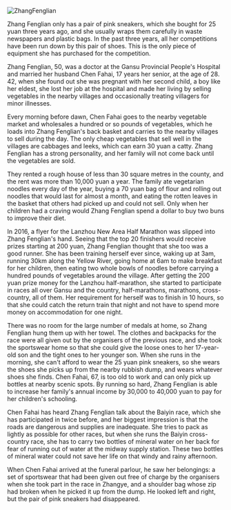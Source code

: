 ![ZhangFenglian](https://user-images.githubusercontent.com/15976103/120251267-9a624c80-c2b3-11eb-9e8e-5302086c51e6.png)

Zhang Fenglian only has a pair of pink sneakers, which she bought for 25 yuan three years ago, and she usually wraps them carefully in waste newspapers and plastic bags. In the past three years, all her competitions have been run down by this pair of shoes. This is the only piece of equipment she has purchased for the competition.

Zhang Fenglian, 50, was a doctor at the Gansu Provincial People's Hospital and married her husband Chen Fahai, 17 years her senior, at the age of 28. 42, when she found out she was pregnant with her second child, a boy like her eldest, she lost her job at the hospital and made her living by selling vegetables in the nearby villages and occasionally treating villagers for minor illnesses.

Every morning before dawn, Chen Fahai goes to the nearby vegetable market and wholesales a hundred or so pounds of vegetables, which he loads into Zhang Fenglian's back basket and carries to the nearby villages to sell during the day. The only cheap vegetables that sell well in the villages are cabbages and leeks, which can earn 30 yuan a catty. Zhang Fenglian has a strong personality, and her family will not come back until the vegetables are sold.

They rented a rough house of less than 30 square metres in the county, and the rent was more than 10,000 yuan a year. The family ate vegetarian noodles every day of the year, buying a 70 yuan bag of flour and rolling out noodles that would last for almost a month, and eating the rotten leaves in the basket that others had picked up and could not sell. Only when her children had a craving would Zhang Fenglian spend a dollar to buy two buns to improve their diet.

In 2016, a flyer for the Lanzhou New Area Half Marathon was slipped into Zhang Fenglian's hand. Seeing that the top 20 finishers would receive prizes starting at 200 yuan, Zhang Fenglian thought that she too was a good runner. She has been training herself ever since, waking up at 3am, running 30km along the Yellow River, going home at 6am to make breakfast for her children, then eating two whole bowls of noodles before carrying a hundred pounds of vegetables around the village. After getting the 200 yuan prize money for the Lanzhou half-marathon, she started to participate in races all over Gansu and the country, half-marathons, marathons, cross-country, all of them. Her requirement for herself was to finish in 10 hours, so that she could catch the return train that night and not have to spend more money on accommodation for one night.

There was no room for the large number of medals at home, so Zhang Fenglian hung them up with her towel. The clothes and backpacks for the race were all given out by the organisers of the previous race, and she took the sportswear home so that she could give the loose ones to her 17-year-old son and the tight ones to her younger son. When she runs in the morning, she can't afford to wear the 25 yuan pink sneakers, so she wears the shoes she picks up from the nearby rubbish dump, and wears whatever shoes she finds. Chen Fahai, 67, is too old to work and can only pick up bottles at nearby scenic spots. By running so hard, Zhang Fenglian is able to increase her family's annual income by 30,000 to 40,000 yuan to pay for her children's schooling.

Chen Fahai has heard Zhang Fenglian talk about the Baiyin race, which she has participated in twice before, and her biggest impression is that the roads are dangerous and supplies are inadequate. She tries to pack as lightly as possible for other races, but when she runs the Baiyin cross-country race, she has to carry two bottles of mineral water on her back for fear of running out of water at the midway supply station. These two bottles of mineral water could not save her life on that windy and rainy afternoon.

When Chen Fahai arrived at the funeral parlour, he saw her belongings: a set of sportswear that had been given out free of charge by the organisers when she took part in the race in Zhangye, and a shoulder bag whose zip had broken when he picked it up from the dump. He looked left and right, but the pair of pink sneakers had disappeared.
